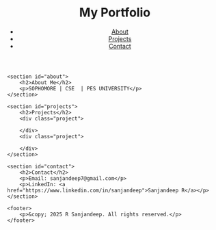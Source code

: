 <html lang="en">
<head>
    <meta charset="UTF-8">
    <meta name="viewport" content="width=device-width, initial-scale=1.0">
</head>
<body>
    <header>
        <h1>My Portfolio</h1>
        <nav>
            <ul>
                <li><a href="#about">About</a></li>
                <li><a href="#projects">Projects</a></li>
                <li><a href="#contact">Contact</a></li>
            </ul>
        </nav>
    </header>
    
    <section id="about">
        <h2>About Me</h2>
        <p>SOPHOMORE | CSE  | PES UNIVERSITY</p>
    </section>
    
    <section id="projects">
        <h2>Projects</h2>
        <div class="project">
            
        </div>
        <div class="project">
            
        </div>
    </section>
    
    <section id="contact">
        <h2>Contact</h2>
        <p>Email: sanjandeep7@gmail.com</p>
        <p>LinkedIn: <a href="https://www.linkedin.com/in/sanjandeep">Sanjandeep R</a></p>
    </section>
    
    <footer>
        <p>&copy; 2025 R Sanjandeep. All rights reserved.</p>
    </footer>
</body>
</html>

